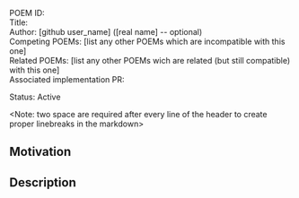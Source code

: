 POEM ID:  
Title:  
Author: [github user_name] ([real name] -- optional)  
Competing POEMs: [list any other POEMs which are incompatible with this one]  
Related POEMs: [list any other POEMs wich are related (but still compatible) with this one]  
Associated implementation PR:  

Status: Active  

<Note: two space are required after every line of the header to create proper linebreaks in the markdown>



Motivation
----------


Description
-----------



